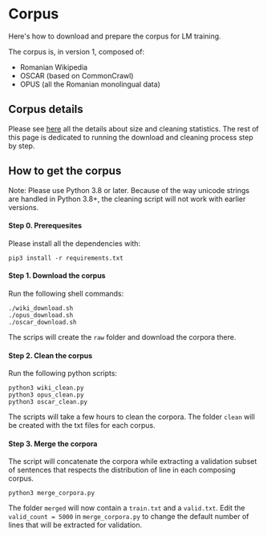 # Corpus 

Here's how to download and prepare the corpus for LM training.

The corpus is, in version 1, composed of:
- Romanian Wikipedia 
- OSCAR (based on CommonCrawl)
- OPUS (all the Romanian monolingual data)

## Corpus details
Please see [here](CORPUS_DETAILS.md) all the details about size and cleaning statistics.
The rest of this page is dedicated to running the download and cleaning process step by step.



## How to get the corpus

Note: Please use Python 3.8 or later. Because of the way unicode strings are handled in Python 3.8+, the cleaning script will not work with earlier versions.

#### Step 0. Prerequesites
Please install all the dependencies with:
```shell script
pip3 install -r requirements.txt
```

#### Step 1. Download the corpus
Run the following shell commands:
```shell script
./wiki_download.sh
./opus_download.sh
./oscar_download.sh
```
The scrips will create the ``raw`` folder and download the corpora there.

#### Step 2. Clean the corpus
Run the following python scripts:
```shell script
python3 wiki_clean.py
python3 opus_clean.py
python3 oscar_clean.py
``` 
The scripts will take a few hours to clean the corpora. The folder ``clean`` will be created with the txt files for each corpus. 

#### Step 3. Merge the corpora
The script will concatenate the corpora while extracting a validation subset of sentences that respects the distribution of line in each composing corpus.
```shell script
python3 merge_corpora.py
```
The folder ``merged`` will now contain a ``train.txt`` and a ``valid.txt``.
Edit the ``valid_count = 5000`` in ``merge_corpora.py`` to change the default number of lines that will be extracted for validation.

